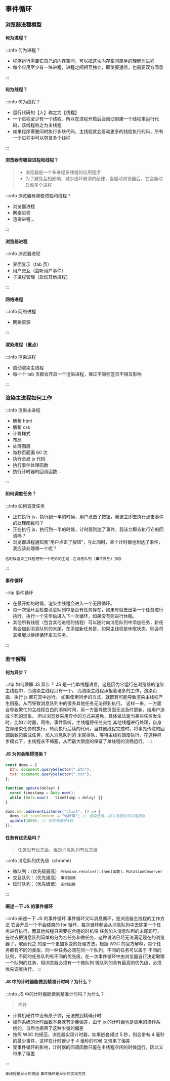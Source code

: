 ## 事件循环

### 浏览器进程模型

#### 何为进程？

:::info 何为进程？

- 程序运行需要它自己的内存空间，可以把这块内存空间简单的理解为进程
- 每个应用至少有一块进程，进程之间相互独立，即使要通信，也需要双方同意

:::

#### 何为线程？

:::info 何为线程？

- 运行代码的【人】称之为【线程】
- 一个进程至少有一个线程、所以在进程开启后会自动创建一个线程来运行代码，该线程称之为主线程
- 如果程序需要同时执行多块代码，主线程就会启动更多的线程执行代码，所有一个进程中可以包含多个线程

:::

#### 浏览器有哪些进程和线程？

> - 浏览器是一个多进程多线程的应用程序
> - 为了避免互相影响，减少连环崩溃的纪律，当启动浏览器后，它会自动启动多个进程

:::info 浏览器有哪些进程和线程？

- 浏览器进程
- 网络进程
- 渲染进程...

:::

#### 浏览器进程

:::info 浏览器进程

- 界面显示（tab 页）
- 用户交互（监听用户事件）
- 子进程管理（启动其他进程）

:::

#### 网络进程

:::info 网络进程

- 网络资源

:::

#### 渲染进程（重点）

:::info 渲染进程

- 启动渲染主线程
- 每一个 tab 页都会开启一个渲染进程，保证不同标签页不相互影响

:::

### 渲染主进程如何工作

:::info 渲染主进程

- 解析 html
- 解析 css
- 计算样式
- 布局
- 处理图层
- 每秒页面画 60 次
- 执行全局 js 代码
- 执行事件处理函数
- 执行计时器的回调函数...

:::

#### 如何调度任务？

:::info 如何调度任务

- 正在执行 js，执行到一半的时候，用户点击了按钮，我该立即去执行点击事件的处理函数吗？
- 正在执行 js，执行到一半的时候，计时器到达了事件，我该立即去执行它的回调吗？
- 浏览器进程通知我“用户点击了按钮”，与此同时，某个计时器也到达了事件，我应该处理哪一个呢？

`这时候渲染主线程想到一个绝妙的主题：在消息队列（事件队列）排队`

:::

#### 事件循环

:::tip 事件循环

- 在最开始的时候，渲染主线程会进入一个无限循环。
- 每一次循环会检查消息队列中是否有任务存在，如果有就去出第一个任务进行执行，执行一个完毕后进入下一次循环，如果没有则进行休眠。
- 其他所有线程（包含其他进程的线程）可以随时向消息队列中添加任务，新任务会加到消息队列的末尾，在添加新任务是，如果主线程是休眠状态，则会将其唤醒以继续循环拿去任务。

:::

### 若干解释

#### 何为异步？

:::tip 如何理解 JS 异步？
JS 是一门单线程语言，这是因为它运行在浏览器的渲染主线程中，而渲染主线程只有一个。
而渲染主线程承担着诸多的工作，渲染页面、执行 js 都在其中运行。
如果使用同步的方式，就既有可能导致渲染主线程产生阻塞，从而导致消息队列中的很多其他任务无法得到执行。
这样一来，一方面会导致繁忙的主线程白白的消耗时间，另一方面导致页面无法及时更新，给用户造成卡死的现象。
所以浏览器采用异步的方式来避免，具体做法是当某些任务发生时，比如计时器，网络，事件监听，主线程将任务交给
其他线程进行处理，自身立即结束任务的执行，转而执行后续的代码，当其他线程完成时，将事先传递的回调函数包装成任务，加入消息队列的
末尾排队，等待主线程调度执行，在这种异步模式下，主线程永不堵塞，从而最大限度的保证了单线程的流畅运行。
:::

#### JS 为何会阻碍渲染？

```js
const doms = {
  btn: document.querySelector(".btn"),
  txt: document.querySelector(".txt"),
};

function update(delay) {
  const timestamp = Date.now();
  while (Date.now() - timeStamp < delay) {}
}

doms.btn.addEventListener("click", () => {
  doms.txt.textContent = "你好啊"; // 渲染任务，加入消息队列末尾排队
  update(3000); // 同步死循环3秒
});
```

#### 任务有优先级吗？

> 任务没有优先级，但是消息队列有优先级

:::info 消息队列优先级（chrome）

- 微队列：（优先级最高）
  `Promise.resolve().then(函数)、MutationObserver`
- 交互队列：（优先级高）
  `事件回调`
- 延时队列：（优先级低）
  `定时函数`

:::

#### 阐述一下 JS 的事件循环

:::info 阐述一下 JS 的事件循环
事件循环又叫消息循环，是浏览器主线程的工作方法
它会开启一个不会结束的 for 循环，每次循环都会从消息队列中去除第一个任务进行执行，而其他线程只需要在合适的时机将
任务加入消息队列的末尾即可，在过去把消息队列简单的分为宏任务和微任务，这种说法已经无法满足现在的浏览器了，取而代之
的是一个更加多变的处理方法，根据 W3C 的官方解释，每个任务都有不同的类型，同一种任务必须在同一个队列，不同的任务可以属于
不同的队列，不同的任务队列有不同的优先级，在一次事件循环中由浏览器自行决定取哪一个队列的任务，但浏览器必须有一个微队列
微队列的具有最高的优先级，必须优先调度执行。
:::

#### JS 中的计时器能做到精准计时吗？为什么？

:::info JS 中的计时器能做到精准计时吗？为什么？

> 不行

- 计算机硬件中没有原子钟，无法做到精确计时
- 操作系统的计时函数本身就有少量偏差，由于 js 的计时器也是调用的操作系统的，自然也携带了这种少量的偏差
- 按照 W3C 的规范，浏览器实现计时器，如果嵌套超过 5 秒，则会带有 4 毫秒的最少事件，这样在计时器少于 4 毫秒的时候
  又带来了偏差
- 受事件循环的影响，计时器的回调函数只能在主线程空闲的时候运行，因此又带来了偏差

:::

`单线程是异步的原因`
`事件循环是异步的实现方式`
